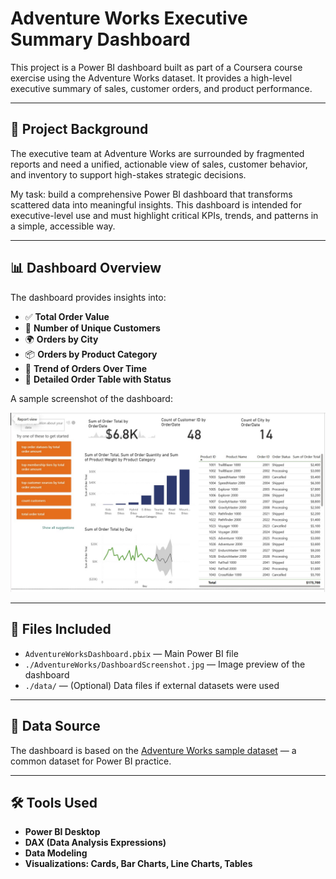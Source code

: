 # Adventure Works Executive Summary Dashboard

This project is a Power BI dashboard built as part of a Coursera course exercise using the Adventure Works dataset. It provides a high-level executive summary of sales, customer orders, and product performance.

---
## 🧠 Project Background

The executive team at Adventure Works are surrounded by fragmented reports and need a unified, actionable view of sales, customer behavior, and inventory to support high-stakes strategic decisions.

My task: build a comprehensive Power BI dashboard that transforms scattered data into meaningful insights. This dashboard is intended for executive-level use and must highlight critical KPIs, trends, and patterns in a simple, accessible way.

---

## 📊 Dashboard Overview

The dashboard provides insights into:

- ✅ **Total Order Value**
- 👥 **Number of Unique Customers**
- 🌍 **Orders by City**
- 📦 **Orders by Product Category**
- 📅 **Trend of Orders Over Time**
- 📄 **Detailed Order Table with Status**

A sample screenshot of the dashboard:

![Dashboard Overview](./AdventureWorks/DashboardScreenshot.jpg)

---

## 📁 Files Included

- `AdventureWorksDashboard.pbix` — Main Power BI file
- `./AdventureWorks/DashboardScreenshot.jpg` — Image preview of the dashboard
- `./data/` — (Optional) Data files if external datasets were used

---

## 📌 Data Source

The dashboard is based on the [Adventure Works sample dataset](https://learn.microsoft.com/en-us/power-bi/sample-datasets/adventure-works) — a common dataset for Power BI practice.

---

## 🛠 Tools Used

- **Power BI Desktop**
- **DAX (Data Analysis Expressions)**
- **Data Modeling**
- **Visualizations: Cards, Bar Charts, Line Charts, Tables**

